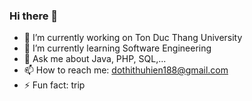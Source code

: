 ### Hi there 👋

<!--
**Dohien289/Dohien289** is a ✨ _special_ ✨ repository because its `README.md` (this file) appears on your GitHub profile.

Here are some ideas to get you started:-->

- 🔭 I’m currently working on Ton Duc Thang University
- 🌱 I’m currently learning Software Engineering
- 💬 Ask me about Java, PHP, SQL,...
- 📫 How to reach me: dothithuhien188@gmail.com
- ⚡ Fun fact: trip
